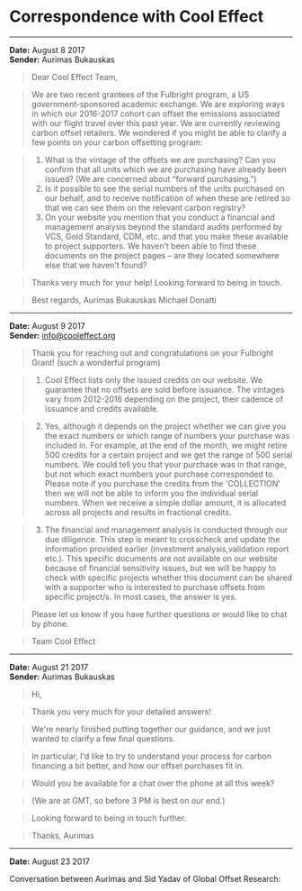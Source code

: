 # Correspondence with Cool Effect

---

**Date:** August 8 2017  
**Sender:** Aurimas Bukauskas

>Dear Cool Effect Team,

>We are two recent grantees of the Fulbright program, a US government-sponsored academic exchange. We are exploring ways in which our 2016-2017 cohort can offset the emissions associated with our flight travel over this past year. We are currently reviewing carbon offset retailers. We wondered if you might be able to clarify a few points on your carbon offsetting program:

>1.	What is the vintage of the offsets we are purchasing? Can you confirm that all units which we are purchasing have already been issued? (We are concerned about “forward purchasing.”)
>2.	Is it possible to see the serial numbers of the units purchased on our behalf, and to receive notification of when these are retired so that we can see them on the relevant carbon registry?
>3.	On your website you mention that you conduct a financial and management analysis beyond the standard audits performed by VCS, Gold Standard, CDM, etc. and that you make these available to project supporters. We haven’t been able to find these documents on the project pages – are they located somewhere else that we haven’t found?

>Thanks very much for your help! Looking forward to being in touch.

>Best regards,
>Aurimas Bukauskas
>Michael Donatti

---

**Date:** August 9 2017  
**Sender:** info@cooleffect.org

>Thank you for reaching out and congratulations on your Fulbright Grant! (such a wonderful program)

>1. Cool Effect lists only the issued credits on our website. We guarantee that no offsets are sold before issuance. The vintages vary from 2012-2016 depending on the project, their cadence of issuance and credits available.

>2. Yes, although it depends on the project whether we can give you the exact numbers or which range of numbers your purchase was included in. For example, at the end of the month, we might retire 500 credits for a certain project and we get the range of 500 serial numbers. We could tell you that your purchase was in that range, but not which exact numbers your purchase corresponded to. Please note if you purchase the credits from the 'COLLECTION' then we will not be able to inform you the individual serial numbers. When we receive a simple dollar amount, it is allocated across all projects and results in fractional credits. 

>3. The financial and management analysis is conducted through our due diligence. This step is meant to crosscheck and update the information provided earlier (investment analysis,validation report etc.). This specific documents are not available on our website because of financial sensitivity issues, but we will be happy to check with specific projects whether this document can be shared with a supporter who is interested to purchase offsets from specific project/s. In most cases, the answer is yes. 

>Please let us know if you have further questions or would like to chat by phone.

>Team Cool Effect

---

**Date:** August 21 2017  
**Sender:** Aurimas Bukauskas

>Hi,

>Thank you very much for your detailed answers!

>We're nearly finished putting together our guidance, and we just wanted to clarify a few final questions.

>In particular, I'd like to try to understand your process for carbon financing a bit better, and how our offset purchases fit in.

>Would you be available for a chat over the phone at all this week?

>(We are at GMT, so before 3 PM is best on our end.)

>Looking forward to being in touch further.

>Thanks,
Aurimas

--- 

**Date:** August 23 2017

Conversation between Aurimas and Sid Yadav of Global Offset Research:



